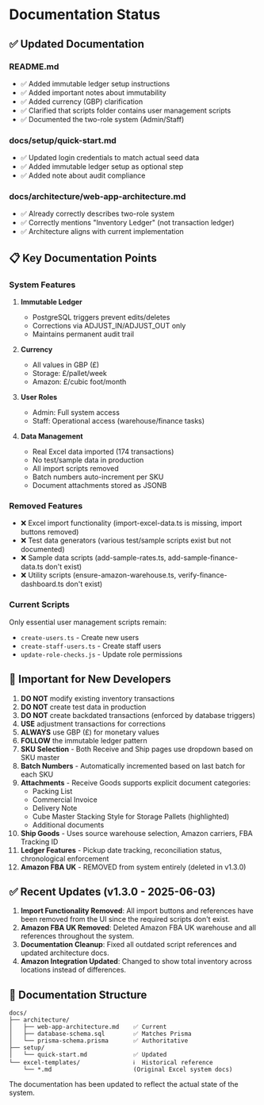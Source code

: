 # Documentation Status

## ✅ Updated Documentation

### README.md
- ✅ Added immutable ledger setup instructions
- ✅ Added important notes about immutability
- ✅ Added currency (GBP) clarification
- ✅ Clarified that scripts folder contains user management scripts
- ✅ Documented the two-role system (Admin/Staff)

### docs/setup/quick-start.md
- ✅ Updated login credentials to match actual seed data
- ✅ Added immutable ledger setup as optional step
- ✅ Added note about audit compliance

### docs/architecture/web-app-architecture.md
- ✅ Already correctly describes two-role system
- ✅ Correctly mentions "Inventory Ledger" (not transaction ledger)
- ✅ Architecture aligns with current implementation

## 📋 Key Documentation Points

### System Features
1. **Immutable Ledger**
   - PostgreSQL triggers prevent edits/deletes
   - Corrections via ADJUST_IN/ADJUST_OUT only
   - Maintains permanent audit trail

2. **Currency**
   - All values in GBP (£)
   - Storage: £/pallet/week
   - Amazon: £/cubic foot/month

3. **User Roles**
   - Admin: Full system access
   - Staff: Operational access (warehouse/finance tasks)

4. **Data Management**
   - Real Excel data imported (174 transactions)
   - No test/sample data in production
   - All import scripts removed
   - Batch numbers auto-increment per SKU
   - Document attachments stored as JSONB

### Removed Features
- ❌ Excel import functionality (import-excel-data.ts is missing, import buttons removed)
- ❌ Test data generators (various test/sample scripts exist but not documented)
- ❌ Sample data scripts (add-sample-rates.ts, add-sample-finance-data.ts don't exist)
- ❌ Utility scripts (ensure-amazon-warehouse.ts, verify-finance-dashboard.ts don't exist)

### Current Scripts
Only essential user management scripts remain:
- `create-users.ts` - Create new users
- `create-staff-users.ts` - Create staff users
- `update-role-checks.js` - Update role permissions

## 🚨 Important for New Developers

1. **DO NOT** modify existing inventory transactions
2. **DO NOT** create test data in production
3. **DO NOT** create backdated transactions (enforced by database triggers)
4. **USE** adjustment transactions for corrections
5. **ALWAYS** use GBP (£) for monetary values
6. **FOLLOW** the immutable ledger pattern
7. **SKU Selection** - Both Receive and Ship pages use dropdown based on SKU master
8. **Batch Numbers** - Automatically incremented based on last batch for each SKU
9. **Attachments** - Receive Goods supports explicit document categories:
   - Packing List
   - Commercial Invoice
   - Delivery Note
   - Cube Master Stacking Style for Storage Pallets (highlighted)
   - Additional documents
10. **Ship Goods** - Uses source warehouse selection, Amazon carriers, FBA Tracking ID
11. **Ledger Features** - Pickup date tracking, reconciliation status, chronological enforcement
12. **Amazon FBA UK** - REMOVED from system entirely (deleted in v1.3.0)

## ✅ Recent Updates (v1.3.0 - 2025-06-03)

1. **Import Functionality Removed**: All import buttons and references have been removed from the UI since the required scripts don't exist.
2. **Amazon FBA UK Removed**: Deleted Amazon FBA UK warehouse and all references throughout the system.
3. **Documentation Cleanup**: Fixed all outdated script references and updated architecture docs.
4. **Amazon Integration Updated**: Changed to show total inventory across locations instead of differences.

## 📁 Documentation Structure

```
docs/
├── architecture/
│   ├── web-app-architecture.md    ✅ Current
│   ├── database-schema.sql        ✅ Matches Prisma
│   └── prisma-schema.prisma       ✅ Authoritative
├── setup/
│   └── quick-start.md             ✅ Updated
└── excel-templates/               ℹ️  Historical reference
    └── *.md                       (Original Excel system docs)
```

The documentation has been updated to reflect the actual state of the system.